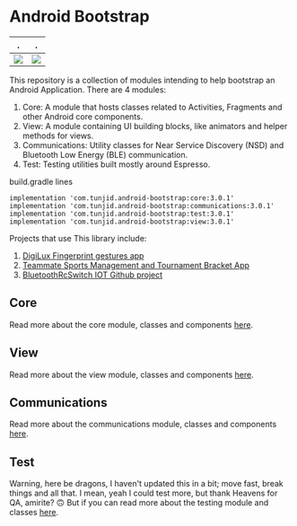 # Android Bootstrap


.             |  .
:-------------------------:|:-------------------------:
![](https://cdn-images-1.medium.com/max/1600/1*sxTblN6YkLnGSoNjuEfGaw.gif)  |  ![](https://cdn-images-1.medium.com/max/1600/1*5tbALvA4vm5S00g7TMsQ6A.gif)

This repository is a collection of modules intending to help bootstrap an Android Application.
There are 4 modules:

1. Core: A module that hosts classes related to Activities, Fragments and other Android core components.
2. View: A module containing UI building blocks, like animators and helper methods for views.
3. Communications: Utility classes for Near Service Discovery (NSD) and Bluetooth Low Energy (BLE) communication.
4. Test: Testing utilities built mostly around Espresso.

build.gradle lines

    implementation 'com.tunjid.android-bootstrap:core:3.0.1'
    implementation 'com.tunjid.android-bootstrap:communications:3.0.1'
    implementation 'com.tunjid.android-bootstrap:test:3.0.1'
    implementation 'com.tunjid.android-bootstrap:view:3.0.1'


Projects that use This library include:

1. [DigiLux Fingerprint gestures app](https://play.google.com/store/apps/details?id=com.tunjid.fingergestures)
2. [Teammate Sports Management and Tournament Bracket App](https://play.google.com/store/apps/details?id=com.mainstreetcode.teammate)
3. [BluetoothRcSwitch IOT Github project](https://github.com/tunjid/BluetoothRcSwitch)

## Core
Read more about the core module, classes and components [here](https://github.com/tunjid/android-bootstrap/blob/master/core/README.md).

## View
Read more about the view module, classes and components [here](https://github.com/tunjid/android-bootstrap/blob/master/view/README.md).

## Communications
Read more about the communications module, classes and components [here](https://github.com/tunjid/android-bootstrap/blob/master/communications/README.md).

## Test
Warning, here be dragons, I haven't updated this in a bit; move fast, break things and all that.
I mean, yeah I could test more, but thank Heavens for QA, amirite? 🙃 But if you can read more about the testing module and classes [here](https://github.com/tunjid/android-bootstrap/blob/master/test/README.md).
